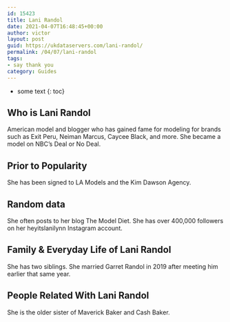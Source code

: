 ```yaml
---
id: 15423
title: Lani Randol
date: 2021-04-07T16:48:45+00:00
author: victor
layout: post
guid: https://ukdataservers.com/lani-randol/
permalink: /04/07/lani-randol
tags:
- say thank you
category: Guides
---
```


* some text
{: toc}


## Who is Lani Randol



American model and blogger who has gained fame for modeling for brands such as Exit Peru, Neiman Marcus, Caycee Black, and more. She became a model on NBC&#8217;s Deal or No Deal. 

                
                
                
## Prior to Popularity



She has been signed to LA Models and the Kim Dawson Agency.

                
                
                
## Random data



She often posts to her blog The Model Diet. She has over 400,000 followers on her heyitslanilynn Instagram account. 

                
                
                
## Family & Everyday Life of Lani Randol



She has two siblings. She married Garret Randol in 2019 after meeting him earlier that same year.

                
                
                
## People Related With Lani Randol



She is the older sister of Maverick Baker and Cash Baker.

                
              
            
          
          
          